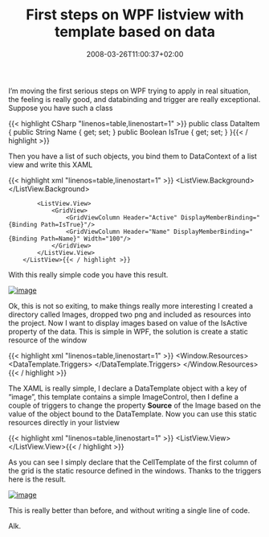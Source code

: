 ﻿---
title: "First steps on WPF listview with template based on data"
description: ""
date: 2008-03-26T11:00:37+02:00
draft: false
tags: [WPF]
categories: [WPF]
---
I’m moving the first serious steps on WPF trying to apply in real situation, the feeling is really good, and databinding and trigger are really exceptional. Suppose you have such a class

{{< highlight CSharp "linenos=table,linenostart=1" >}}
public class DataItem {
    public String Name { get; set; }
    public Boolean IsTrue { get; set; }
}{{< / highlight >}}

<!-- Code inserted with Steve Dunn's Windows Live Writer Code Formatter Plugin.  http://dunnhq.com -->

Then you have a list of such objects, you bind them to DataContext of a list view and write this XAML

{{< highlight xml "linenos=table,linenostart=1" >}}
        <ListView x:Name="listView1" HorizontalContentAlignment="Stretch" ItemsSource="{Binding}">
            <ListView.Background>
                <LinearGradientBrush StartPoint="0,0" EndPoint="1,0" >
                    <GradientStop Offset="0" Color="White" />
                    <GradientStop Offset="1" Color="Yellow" />
                </LinearGradientBrush>
            </ListView.Background>

            <ListView.View>
                <GridView>
                    <GridViewColumn Header="Active" DisplayMemberBinding="{Binding Path=IsTrue}"/>
                    <GridViewColumn Header="Name" DisplayMemberBinding="{Binding Path=Name}" Width="100"/>
                </GridView>
            </ListView.View>
        </ListView>{{< / highlight >}}

<!-- Code inserted with Steve Dunn's Windows Live Writer Code Formatter Plugin.  http://dunnhq.com -->

With this really simple code you have this result.

[![image](https://www.codewrecks.com/blog/wp-content/uploads/2008/03/image-thumb4.png)](https://www.codewrecks.com/blog/wp-content/uploads/2008/03/image4.png)

Ok, this is not so exiting, to make things really more interesting I created a directory called Images, dropped two png and included as resources into the project. Now I want to display images based on value of the IsActive property of the data. This is simple in WPF, the solution is create a static resource of the window

{{< highlight xml "linenos=table,linenostart=1" >}}
 <Window.Resources>
        <DataTemplate x:Key="image">
            <Image x:Name="TheImage" />
            <DataTemplate.Triggers>
                <DataTrigger Binding="{Binding Path=IsTrue}" Value="true">
                    <Setter TargetName="TheImage" Property="Source" Value="Images/Computer.png" />
                </DataTrigger>
                <DataTrigger Binding="{Binding Path=IsTrue}" Value="false">
                    <Setter TargetName="TheImage" Property="Source" Value="Images/error.png" />
                </DataTrigger>
            </DataTemplate.Triggers>
        </DataTemplate>
    </Window.Resources>{{< / highlight >}}

<!-- Code inserted with Steve Dunn's Windows Live Writer Code Formatter Plugin.  http://dunnhq.com -->

The XAML is really simple, I declare a DataTemplate object with a key of “image”, this template contains a simple ImageControl, then I define a couple of triggers to change the property  **Source** of the Image based on the value of the object bound to the DataTemplate. Now you can use this static resources directly in your listview

{{< highlight xml "linenos=table,linenostart=1" >}}
            <ListView.View>
                <GridView>
                    <GridViewColumn Header="Active" CellTemplate="{StaticResource image}" />
                    <GridViewColumn Header="Active" DisplayMemberBinding="{Binding Path=IsTrue}"/>
                    <GridViewColumn Header="Name" DisplayMemberBinding="{Binding Path=Name}" Width="100"/>
                </GridView>
            </ListView.View>{{< / highlight >}}

<!-- Code inserted with Steve Dunn's Windows Live Writer Code Formatter Plugin.  http://dunnhq.com -->

As you can see I simply declare that the CellTemplate of the first column of the grid is the static resource defined in the windows. Thanks to the triggers here is the result.

[![image](https://www.codewrecks.com/blog/wp-content/uploads/2008/03/image-thumb5.png)](https://www.codewrecks.com/blog/wp-content/uploads/2008/03/image5.png)

This is really better than before, and without writing a single line of code.

Alk.
